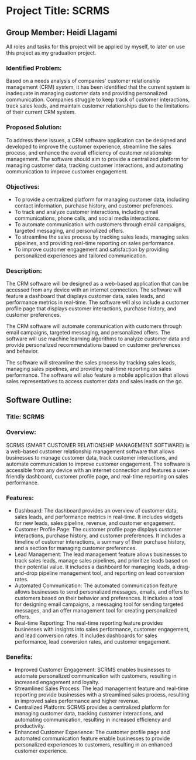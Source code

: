 # Project Title: SCRMS
## Group Member: Heidi Llagami
All roles and tasks for this project will be applied by myself, to later on use this project as my graduation project.

### Identified Problem:
Based on a needs analysis of companies' customer relationship management (CRM) system, it has been identified that the current system is inadequate in managing customer data and providing personalized communication. Companies struggle to keep track of customer interactions, track sales leads, and maintain customer relationships due to the limitations of their current CRM system.

### Proposed Solution:
To address these issues, a CRM software application can be designed and developed to improve the customer experience, streamline the sales process, and enhance the overall efficiency of customer relationship management. The software should aim to provide a centralized platform for managing customer data, tracking customer interactions, and automating communication to improve customer engagement.

### Objectives:
* To provide a centralized platform for managing customer data, including contact information, purchase history, and customer preferences.
* To track and analyze customer interactions, including email communications, phone calls, and social media interactions.
* To automate communication with customers through email campaigns, targeted messaging, and personalized offers.
* To streamline the sales process by tracking sales leads, managing sales pipelines, and providing real-time reporting on sales performance.
* To improve customer engagement and satisfaction by providing personalized experiences and tailored communication.

### Description:
The CRM software will be designed as a web-based application that can be accessed from any device with an internet connection. The software will feature a dashboard that displays customer data, sales leads, and performance metrics in real-time. The software will also include a customer profile page that displays customer interactions, purchase history, and customer preferences.  
  
The CRM software will automate communication with customers through email campaigns, targeted messaging, and personalized offers. The software will use machine learning algorithms to analyze customer data and provide personalized recommendations based on customer preferences and behavior.  
  
The software will streamline the sales process by tracking sales leads, managing sales pipelines, and providing real-time reporting on sales performance. The software will also feature a mobile application that allows sales representatives to access customer data and sales leads on the go.    

## Software Outline:
### Title: SCRMS

### Overview:
SCRMS (SMART CUSTOMER RELATIONSHIP MANAGEMENT SOFTWARE) is a web-based customer relationship management software that allows businesses to manage customer data, track customer interactions, and automate communication to improve customer engagement. The software is accessible from any device with an internet connection and features a user-friendly dashboard, customer profile page, and real-time reporting on sales performance.

### Features:
* Dashboard: The dashboard provides an overview of customer data, sales leads, and performance metrics in real-time. It includes widgets for new leads, sales pipeline, revenue, and customer engagement.
* Customer Profile Page: The customer profile page displays customer interactions, purchase history, and customer preferences. It includes a timeline of customer interactions, a summary of their purchase history, and a section for managing customer preferences.
* Lead Management: The lead management feature allows businesses to track sales leads, manage sales pipelines, and prioritize leads based on their potential value. It includes a dashboard for managing leads, a drag-and-drop pipeline management tool, and reporting on lead conversion rates.
* Automated Communication: The automated communication feature allows businesses to send personalized messages, emails, and offers to customers based on their behavior and preferences. It includes a tool for designing email campaigns, a messaging tool for sending targeted messages, and an offer management tool for creating personalized offers.
* Real-time Reporting: The real-time reporting feature provides businesses with insights into sales performance, customer engagement, and lead conversion rates. It includes dashboards for sales performance, lead conversion rates, and customer engagement.

### Benefits:
* Improved Customer Engagement: SCRMS enables businesses to automate personalized communication with customers, resulting in increased engagement and loyalty.
* Streamlined Sales Process: The lead management feature and real-time reporting provide businesses with a streamlined sales process, resulting in improved sales performance and higher revenue.
* Centralized Platform: SCRMS provides a centralized platform for managing customer data, tracking customer interactions, and automating communication, resulting in increased efficiency and productivity.
* Enhanced Customer Experience: The customer profile page and automated communication feature enable businesses to provide personalized experiences to customers, resulting in an enhanced customer experience.

